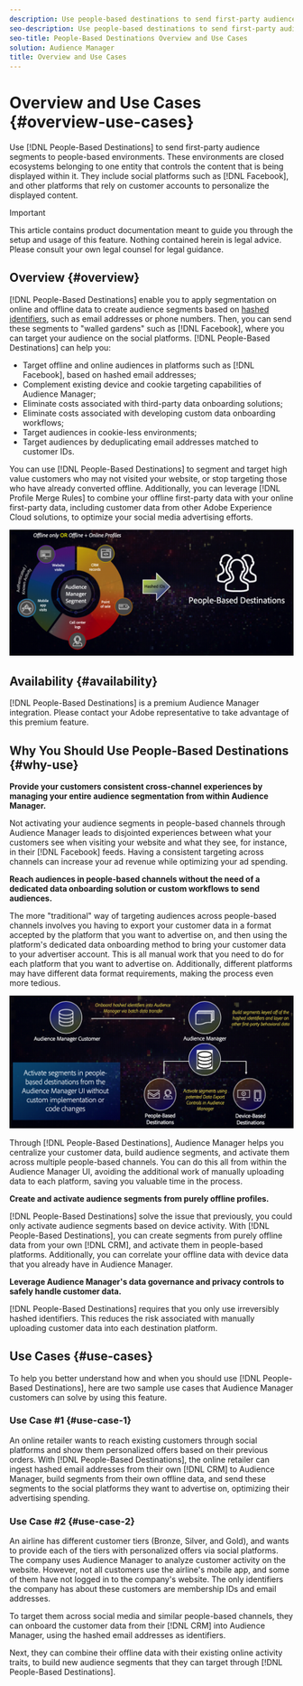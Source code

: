 ```yaml
---
description: Use people-based destinations to send first-party audience segments to people-based environments. These environments are closed ecosystems belonging to one entity that controls the content that is being displayed within it. They include social platforms such as Facebook, and other platforms that rely on customer accounts to personalize the displayed content. 
seo-description: Use people-based destinations to send first-party audience segments to people-based environments. These environments are closed ecosystems belonging to one entity that controls the content that is being displayed within it. They include social platforms such as Facebook, and other platforms that rely on customer accounts to personalize the displayed content.  
seo-title: People-Based Destinations Overview and Use Cases
solution: Audience Manager
title: Overview and Use Cases
---
```


# Overview and Use Cases {#overview-use-cases}

Use [!DNL People-Based Destinations] to send first-party audience segments to people-based environments. These environments are closed ecosystems belonging to one entity that controls the content that is being displayed within it. They include social platforms such as [!DNL Facebook], and other platforms that rely on customer accounts to personalize the displayed content.

>[!IMPORTANT]
>This article contains product documentation meant to guide you through the setup and usage of this feature. Nothing contained herein is legal advice. Please consult your own legal counsel for legal guidance.

## Overview {#overview}

[!DNL People-Based Destinations] enable you to apply segmentation on online and offline data to create audience segments based on [hashed identifiers](people-based-destinations-prerequisites.md#hashing-requirements), such as email addresses or phone numbers. Then, you can send these segments to "walled gardens" such as [!DNL Facebook], where you can target your audience on the social platforms. [!DNL People-Based Destinations] can help you:

* Target offline and online audiences in platforms such as [!DNL Facebook], based on hashed email addresses;
* Complement existing device and cookie targeting capabilities of Audience Manager;
* Eliminate costs associated with third-party data onboarding solutions;
* Eliminate costs associated with developing custom data onboarding workflows;
* Target audiences in cookie-less environments;
* Target audiences by deduplicating email addresses matched to customer IDs.

You can use [!DNL People-Based Destinations] to segment and target high value customers who may not visited your website, or stop targeting those who have already converted offline. Additionally, you can leverage [!DNL Profile Merge Rules] to combine your offline first-party data with your online first-party data, including customer data from other Adobe Experience Cloud solutions, to optimize your social media advertising efforts.

![pbd-overview](assets/pbd-overview.png)

## Availability {#availability}

[!DNL People-Based Destinations] is a premium Audience Manager integration. Please contact your Adobe representative to take advantage of this premium feature.

## Why You Should Use People-Based Destinations {#why-use}

**Provide your customers consistent cross-channel experiences by managing your entire audience segmentation from within Audience Manager.**

Not activating your audience segments in people-based channels through Audience Manager leads to disjointed experiences between what your customers see when visiting your website and what they see, for instance, in their [!DNL Facebook] feeds. Having a consistent targeting across channels can increase your ad revenue while optimizing your ad spending.

**Reach audiences in people-based channels without the need of a dedicated data onboarding solution or custom workflows to send audiences.**

The more "traditional" way of targeting audiences across people-based channels involves you having to export your customer data in a format accepted by the platform that you want to advertise on, and then using the platform's dedicated data onboarding method to bring your customer data to your advertiser account. This is all manual work that you need to do for each platform that you want to advertise on. Additionally, different platforms may have different data format requirements, making the process even more tedious.

![pbd-overview](assets/pbd-diagram.png)

Through [!DNL People-Based Destinations], Audience Manager helps you centralize your customer data, build audience segments, and activate them across multiple people-based channels. You can do this all from within the Audience Manager UI, avoiding the additional work of manually uploading data to each platform, saving you valuable time in the process.

**Create and activate audience segments from purely offline profiles.**

[!DNL People-Based Destinations] solve the issue that previously, you could only activate audience segments based on device activity. With [!DNL People-Based Destinations], you can create segments from purely offline data from your own [!DNL CRM], and activate them in people-based platforms. Additionally, you can correlate your offline data with device data that you already have in Audience Manager.

**Leverage Audience Manager's data governance and privacy controls to safely handle customer data.**

[!DNL People-Based Destinations] requires that you only use irreversibly hashed identifiers. This reduces the risk associated with manually uploading customer data into each destination platform.

## Use Cases {#use-cases}

To help you better understand how and when you should use [!DNL People-Based Destinations], here are two sample use cases that Audience Manager customers can solve by using this feature.

### Use Case #1 {#use-case-1}

An online retailer wants to reach existing customers through social platforms and show them personalized offers based on their previous orders. With [!DNL People-Based Destinations], the online retailer can ingest hashed email addresses from their own [!DNL CRM] to Audience Manager, build segments from their own offline data, and send these segments to the social platforms they want to advertise on, optimizing their advertising spending.

### Use Case #2 {#use-case-2}

An airline has different customer tiers (Bronze, Silver, and Gold), and wants to provide each of the tiers with personalized offers via social platforms. The company uses Audience Manager to analyze customer activity on the website. However, not all customers use the airline's mobile app, and some of them have not logged in to the company's website. The only identifiers the company has about these customers are membership IDs and email addresses.

To target them across social media and similar people-based channels, they can onboard the customer data from their [!DNL CRM] into Audience Manager, using the hashed email addresses as identifiers.

Next, they can combine their offline data with their existing online activity traits, to build new audience segments that they can target through [!DNL People-Based Destinations].
